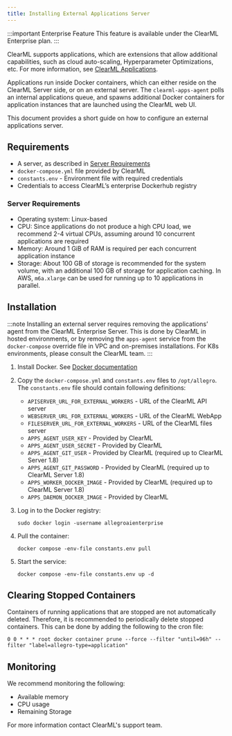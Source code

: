 ```yaml
---
title: Installing External Applications Server
---
```


:::important Enterprise Feature
This feature is available under the ClearML Enterprise plan.
:::

ClearML supports applications, which are extensions that allow additional capabilities, such as cloud auto-scaling, 
Hyperparameter Optimizations, etc. For more information, see [ClearML Applications](../../webapp/applications/apps_overview.md).

Applications run inside Docker containers, which can either reside on the ClearML Server side, or on an external server. 
The `clearml-apps-agent` polls an internal applications queue, and spawns additional Docker containers for application 
instances that are launched using the ClearML web UI. 

This document provides a short guide on how to configure an external applications server.

## Requirements

* A server, as described in [Server Requirements](#server-requirements)
* `docker-compose.yml` file provided by ClearML
* `constants.env` - Environment file with required credentials 
* Credentials to access ClearML’s enterprise Dockerhub registry

### Server Requirements

* Operating system: Linux-based
* CPU: Since applications do not produce a high CPU load, we recommend 2-4 virtual CPUs, assuming around 10 concurrent 
  applications are required
* Memory: Around 1 GiB of RAM is required per each concurrent application instance
* Storage: About 100 GB of storage is recommended for the system volume, with an additional 100 GB of storage for 
  application caching. In AWS, `m6a.xlarge` can be used for running up to 10 applications in parallel.

## Installation

:::note
Installing an external server requires removing the applications’ agent from the ClearML Enterprise Server. This 
is done by ClearML in hosted environments, or by removing the `apps-agent` service from the `docker-compose` override 
file in VPC and on-premises installations. For K8s environments, please consult the ClearML team.
:::

1. Install Docker. See [Docker documentation](https://docs.docker.com/engine/install/ubuntu/) 
1. Copy the `docker-compose.yml` and `constants.env` files to `/opt/allegro`. The
   `constants.env` file should contain following definitions:
    
   * `APISERVER_URL_FOR_EXTERNAL_WORKERS` - URL of the ClearML API server
   * `WEBSERVER_URL_FOR_EXTERNAL_WORKERS` - URL of the ClearML WebApp
   * `FILESERVER_URL_FOR_EXTERNAL_WORKERS` - URL of the ClearML files server
   * `APPS_AGENT_USER_KEY` - Provided by ClearML
   * `APPS_AGENT_USER_SECRET` - Provided by ClearML
   * `APPS_AGENT_GIT_USER` - Provided by ClearML (required up to ClearML Server 1.8)
   * `APPS_AGENT_GIT_PASSWORD` - Provided by ClearML (required up to ClearML Server 1.8)
   * `APPS_WORKER_DOCKER_IMAGE` - Provided by ClearML (required up to ClearML Server 1.8)
   * `APPS_DAEMON_DOCKER_IMAGE` - Provided by ClearML
   
1. Log in to the Docker registry:
    
   ```
   sudo docker login -username allegroaienterprise
   ```

1. Pull the container:

   ```
   docker compose -env-file constants.env pull
   ```

1. Start the service:

   ```
   docker compose -env-file constants.env up -d
   ```


## Clearing Stopped Containers
Containers of running applications that are stopped are not automatically deleted. Therefore, it is recommended to 
periodically delete stopped containers. This can be done by adding the following to the cron file:

```
0 0 * * * root docker container prune --force --filter "until=96h" --filter "label=allegro-type=application"
```

## Monitoring
We recommend monitoring the following:
* Available memory
* CPU usage
* Remaining Storage

For more information contact ClearML's support team.


